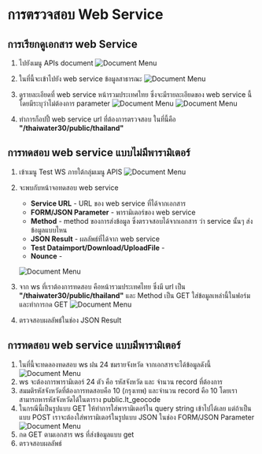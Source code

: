 # การตรวจสอบ Web Service
## การเรียกดูเอกสาร web Service
1. ไปยังเมนู APIs document
   ![Document Menu](04.png)

2. ในที่นี้จะเข้าไปยัง web service ข้อมูลสาธารณะ
  ![Document Menu](03.png)
3. ดูรายละเอียดที่ web service หน้ารวมประเทศไทย ซึ่งจะมีรายละเอียดของ web service นี้ โดยมีระบุว่าไม่ต้องการ parameter
   ![Document Menu](07.png)
   ![Document Menu](05.png)

4. ทำการก็อปปี้ web service url ที่ต้องการตรวจสอบ ในที่นี้คือ **"/thaiwater30/public/thailand"**

## การทดสอบ web service แบบไม่มีพารามิเตอร์
1. เข้าเมนู Test WS ภายใต้กลุ่มเมนู APIS
   ![Document Menu](01.png)
2. จะพบกับหน้าจอทดสอบ web service
   * **Service URL** - URL ของ web service ที่ได้จากเอกสาร
   * **FORM/JSON Parameter** - พารามิเตอร์ของ web service
   * **Method** - method ของการส่งข้อมูล ซึ่งตรวจสอบได้จากเอกสาร ว่า service นั้นๆ ส่งข้อมูลแบบไหน
   * **JSON Result** - ผลลัพธ์ที่ได้จาก web service
   * **Test Dataimport/Download/UploadFile** -
   * **Nounce** -

   ![Document Menu](02.png)
3. จาก ws ที่เราต้องการทดสอบ คือหน้ารวมประเทศไทย ซึ่งมี url เป็น **"/thaiwater30/public/thailand"** และ Method เป็น GET ใส่ข้อมูลเหล่านี้ในฟอร์ม และทำการกด GET
   ![Document Menu](06.png)
4. ตรวจสอบผลลัพธ์ในช่อง JSON Result

## การทดสอบ web service แบบมีพารามิเตอร์
1. ในที่นี้จะทดลองทดสอบ ws ฝน 24 ชมรายจังหวัด จากเอกสารจะได้ข้อมูลดังนี้
   ![Document Menu](08.png)
2. ws จะต้องการพารามิเตอร์ 24 ตัว คือ รหัสจังหวัด และ จำนวน record ที่ต้องการ
3. สมมติรหัสจังหวัดที่ต้องการทดสอบคือ 10 (กรุงเทพ) และจำนวน record คือ 10 โดยเราสามารถหารหัสจังหวัดได้ในตาราง public.lt_geocode
4. ในกรณีนี้เป็นรูปแบบ GET ให้ทำการใส่พารามิเตอร์ใน query string เข้าไปได้เลย แต่ถ้าเป็นแบบ POST เราจะต้องใส่พารามิเตอร์ในรูปแบบ JSON ในช่อง FORM/JSON Parameter
   ![Document Menu](09.png)
5. กด GET ตามเอกสาร ws ที่ส่งข้อมูลแบบ get
6. ตรวจสอบผลลัพธ์
